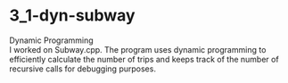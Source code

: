 # 3_1-dyn-subway
Dynamic Programming
<br />I worked on Subway.cpp. The program uses dynamic programming to efficiently calculate the number of trips and keeps track of the number of recursive calls for debugging purposes.
